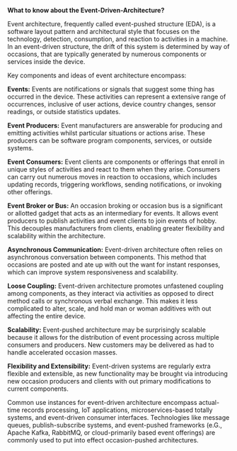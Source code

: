 **What to know about the Event-Driven-Architecture?**

Event architecture, frequently called event-pushed structure (EDA), is a software layout pattern and architectural style that focuses on the technology, detection, consumption, and reaction to activities in a machine. In an event-driven structure, the drift of this system is determined by way of occasions, that are typically generated by numerous components or services inside the device.

Key components and ideas of event architecture encompass:

**Events:** Events are notifications or signals that suggest some thing has occurred in the device. These activities can represent a extensive range of occurrences, inclusive of user actions, device country changes, sensor readings, or outside statistics updates.

**Event Producers:** Event manufacturers are answerable for producing and emitting activities whilst particular situations or actions arise. These producers can be software program components, services, or outside systems.

**Event Consumers:** Event clients are components or offerings that enroll in unique styles of activities and react to them when they arise. Consumers can carry out numerous moves in reaction to occasions, which includes updating records, triggering workflows, sending notifications, or invoking other offerings.

**Event Broker or Bus:** An occasion broking or occasion bus is a significant or allotted gadget that acts as an intermediary for events. It allows event producers to publish activities and event clients to join events of hobby. This decouples manufacturers from clients, enabling greater flexibility and scalability within the architecture.

**Asynchronous Communication:** Event-driven architecture often relies on asynchronous conversation between components. This method that occasions are posted and ate up with out the want for instant responses, which can improve system responsiveness and scalability.

**Loose Coupling:** Event-driven architecture promotes unfastened coupling among components, as they interact via activities as opposed to direct method calls or synchronous verbal exchange. This makes it less complicated to alter, scale, and hold man or woman additives with out affecting the entire device.

**Scalability:** Event-pushed architecture may be surprisingly scalable because it allows for the distribution of event processing across multiple consumers and producers. New customers may be delivered as had to handle accelerated occasion masses.

**Flexibility and Extensibility:** Event-driven systems are regularly extra flexible and extensible, as new functionality may be brought via introducing new occasion producers and clients with out primary modifications to current components.

Common use instances for event-driven architecture encompass actual-time records processing, IoT applications, microservices-based totally systems, and event-driven consumer interfaces. Technologies like message queues, publish-subscribe systems, and event-pushed frameworks (e.G., Apache Kafka, RabbitMQ, or cloud-primarily based event offerings) are commonly used to put into effect occasion-pushed architectures.

